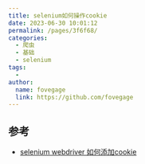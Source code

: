 ```yaml
---
title: selenium如何操作cookie
date: 2023-06-30 10:01:12
permalink: /pages/3f6f68/
categories:
  - 爬虫
  - 基础
  - selenium
tags:
  - 
author: 
  name: fovegage
  link: https://github.com/fovegage
---
```

## 参考

- [selenium webdriver 如何添加cookie](https://www.cnblogs.com/sundahua/p/10202494.html)